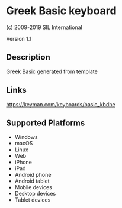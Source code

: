 Greek Basic keyboard
==============

(c) 2009-2019 SIL International

Version 1.1

Description
-----------

Greek Basic generated from template

Links
-----
https://keyman.com/keyboards/basic_kbdhe

Supported Platforms
-------------------
 * Windows
 * macOS
 * Linux
 * Web
 * iPhone
 * iPad
 * Android phone
 * Android tablet
 * Mobile devices
 * Desktop devices
 * Tablet devices

